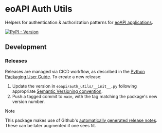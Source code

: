 # eoAPI Auth Utils

Helpers for authentication & authorization patterns for [eoAPI applications](https://eoapi.dev).

[![PyPI - Version](https://raw.githubusercontent.com/developmentseed/eoapi-auth-utils/0.2.0/https://img.shields.io/pypi/v/eoapi.auth-utils)](https://pypi.org/project/eoapi.auth-utils/)

## Development

### Releases

Releases are managed via CICD workflow, as described in the [Python Packaging User Guide](https://packaging.python.org/en/latest/guides/publishing-package-distribution-releases-using-github-actions-ci-cd-workflows/). To create a new release:

1. Update the version in `eoapi/auth_utils/__init__.py` following appropriate [Semantic Versioning convention](https://semver.org/).
1. Push a tagged commit to `main`, with the tag matching the package's new version number.

> [!NOTE]  
> This package makes use of Github's [automatically generated release notes](https://docs.github.com/en/repositories/releasing-projects-on-github/automatically-generated-release-notes). These can be later augmented if one sees fit.
